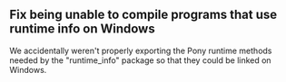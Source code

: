 ## Fix being unable to compile programs that use runtime info on Windows

We accidentally weren't properly exporting the Pony runtime methods needed by the "runtime_info" package so that they could be linked on Windows.
